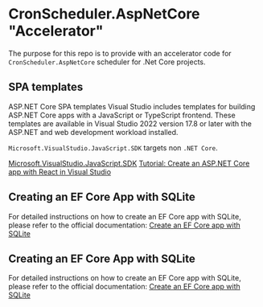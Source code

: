 # CronScheduler.AspNetCore "Accelerator"

The purpose for this repo is to provide with an accelerator code for `CronScheduler.AspNetCore` scheduler for .Net Core projects.


## SPA templates

ASP.NET Core SPA templates
Visual Studio includes templates for building ASP.NET Core apps with a JavaScript or TypeScript frontend. These templates are available in Visual Studio 2022 version 17.8 or later with the ASP.NET and web development workload installed.

`Microsoft.VisualStudio.JavaScript.SDK` targets non `.NET Core`.

[Microsoft.VisualStudio.JavaScript.SDK](https://www.nuget.org/packages/Microsoft.VisualStudio.JavaScript.SDK/1.0.1440137)
[Tutorial: Create an ASP.NET Core app with React in Visual Studio](https://learn.microsoft.com/en-us/visualstudio/javascript/tutorial-asp-net-core-with-react?view=vs-2022)

## Creating an EF Core App with SQLite

For detailed instructions on how to create an EF Core app with SQLite, please refer to the official documentation:
[Create an EF Core app with SQLite](https://learn.microsoft.com/en-us/ef/core/get-started/overview/first-app?tabs=netcore-cli)

## Creating an EF Core App with SQLite

For detailed instructions on how to create an EF Core app with SQLite, please refer to the official documentation:
[Create an EF Core app with SQLite](https://learn.microsoft.com/en-us/ef/core/get-started/overview/first-app?tabs=netcore-cli)
